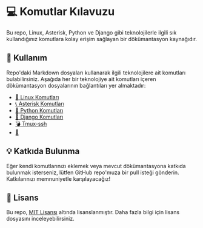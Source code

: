 # :computer: Komutlar Kılavuzu

Bu repo, Linux, Asterisk, Python ve Django gibi teknolojilerle ilgili sık kullandığınız komutlara kolay erişim sağlayan bir dökümantasyon kaynağıdır.

## :rocket: Kullanım

Repo'daki Markdown dosyaları kullanarak ilgili teknolojilere ait komutları bulabilirsiniz. Aşağıda her bir teknolojiye ait komutları içeren dökümantasyon dosyalarının bağlantıları yer almaktadır:

- [:penguin: Linux Komutları](linux.md)
- [:telephone_receiver: Asterisk Komutları](asterisk.md)
- [:snake: Python Komutları](python.md)
- [:rocket: Django Komutları](django.md)
- [:bomb: Tmux-ssh ](Tmux-Hakkında.md)
- [:fire_engine:](Ubuntu-Minimal-Tools.md)

## :bulb: Katkıda Bulunma

Eğer kendi komutlarınızı eklemek veya mevcut dökümantasyona katkıda bulunmak isterseniz, lütfen GitHub repo'muza bir pull isteği gönderin. Katkılarınızı memnuniyetle karşılayacağız!

## :page_facing_up: Lisans

Bu repo, [MIT Lisansı](LICENSE) altında lisanslanmıştır. Daha fazla bilgi için lisans dosyasını inceleyebilirsiniz.
